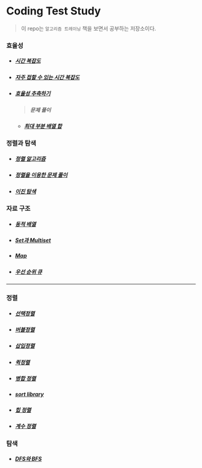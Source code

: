 # Coding Test Study

> 이 repo는 `알고리즘 트레이닝` 책을 보면서 공부하는 저장소이다.

### 효율성

- ##### [시간 복잡도](https://github.com/leehosu/coding-test-cpp/blob/master/ch3/efficiency.md)
- ##### [자주 접할 수 있는 시간 복잡도](https://github.com/leehosu/coding-test-cpp/blob/master/ch3/PopularEfficiency.md)
- ##### [효율성 추측하기](https://github.com/leehosu/coding-test-cpp/blob/master/ch3/GuessEfficiency.md)
  > ##### 문제 풀이
  - ##### [최대 부분 배열 합](https://github.com/leehosu/coding-test-cpp/blob/master/ch3/max_array_sum.md)

### 정렬과 탐색

- ##### [정렬 알고리즘](https://github.com/leehosu/coding-test-cpp/blob/master/ch4/SortAndSerach.md)
- ##### [정렬을 이용한 문제 풀이](https://github.com/leehosu/coding-test-cpp/blob/master/ch4/SolutionUseSort.md)
- ##### [이진 탐색](https://github.com/leehosu/coding-test-cpp/blob/master/ch4/BinarySerach.md)

### 자료 구조

- ##### [동적 배열](https://github.com/leehosu/coding-test-cpp/blob/master/ch5/DataStructer.md)
- ##### [Set과 Multiset](https://github.com/leehosu/coding-test-cpp/blob/master/ch5/SetAndMultiset.md)
- ##### [Map](https://github.com/leehosu/coding-test-cpp/blob/master/ch5/Map.md)
- ##### [우선 순위 큐](https://github.com/leehosu/coding-test-cpp/blob/master/ch5/PriorityQueue.md)

---

### 정렬

- ##### [선택정렬](https://github.com/leehosu/coding-test-cpp/blob/master/sort/selectSort.md)

- ##### [버블정렬](https://github.com/leehosu/coding-test-cpp/blob/master/sort/bubleSort.md)

- ##### [삽입정렬](https://github.com/leehosu/coding-test-cpp/blob/master/sort/insertSort.md)

- ##### [퀵정렬](https://github.com/leehosu/coding-test-cpp/blob/master/sort/quickSort.md)

- ##### [병합 정렬](https://github.com/leehosu/coding-test-cpp/blob/master/sort/mergeSort.md)

- ##### [sort library](https://github.com/leehosu/coding-test-cpp/blob/master/sort/sortLibrary.md)

- ##### [힙 정렬](https://github.com/leehosu/coding-test-cpp/blob/master/sort/heapSort.md)

- ##### [계수 정렬](https://github.com/leehosu/coding-test-cpp/blob/master/sort/countingSort.md)

### 탐색

- ##### [DFS와 BFS](https://github.com/leehosu/coding-test-cpp/blob/master/ch5/PriorityQueue.md)
